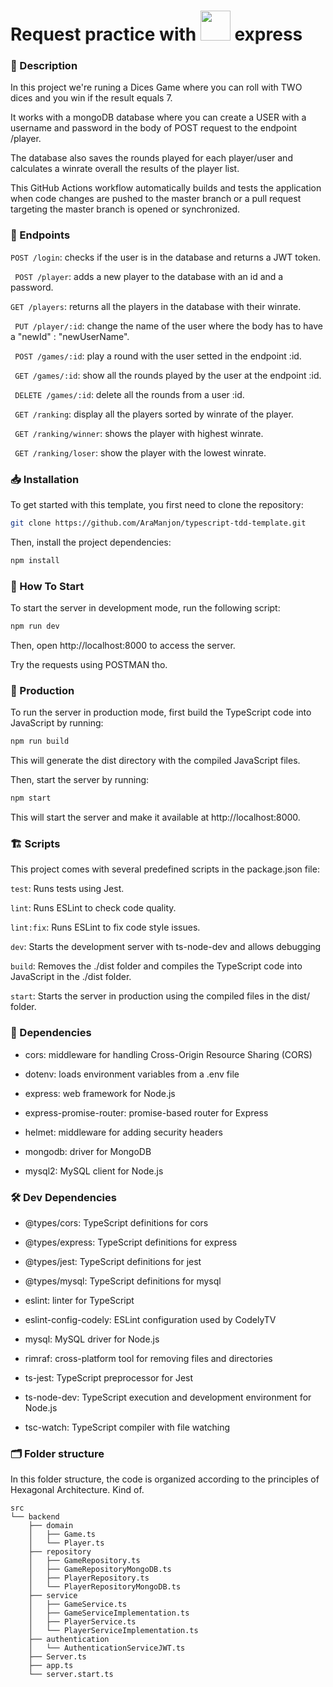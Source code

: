 # Request practice with <a href="https://nodejs.org"><img height=48 src="https://raw.githubusercontent.com/caiogondim/javascript-server-side-logos/master/node.js/standard/454x128.png"></a> express

### 🛄 Description

In this project we're runing a Dices Game where you can roll with TWO dices and you win if the result equals 7.

It works with a mongoDB database where you can create a USER with a username and password in the body of POST request to the endpoint /player. 

The database also saves the rounds played for each player/user and calculates a winrate overall the results of the player list.

This GitHub Actions workflow automatically builds and tests the application when code changes are pushed to the master branch or a pull request targeting the master branch is opened or synchronized.


### 🎲 Endpoints
   ``` POST /login ```: checks if the user is in the database and returns a JWT token.
   
   ``` POST /player```: adds a new player to the database with an id and a password.
   
   ``` GET /players ```: returns all the players in the database with their winrate.
   
   ``` PUT /player/:id```: change the name of the user where the body has to have a "newId" : "newUserName".
   
   ``` POST /games/:id```: play a round with the user setted in the endpoint :id.
   
   ``` GET /games/:id```: show all the rounds played by the user at the endpoint :id.
   
   ``` DELETE /games/:id```: delete all the rounds from a user :id.
   
   ``` GET /ranking```: display all the players sorted by winrate of the player.
   
   ``` GET /ranking/winner```: shows the player with highest winrate.
   
   ``` GET /ranking/loser```: show the player with the lowest winrate.
   
     



### 📥 Installation

To get started with this template, you first need to clone the repository:

```bash
git clone https://github.com/AraManjon/typescript-tdd-template.git
```

Then, install the project dependencies:

```bash
npm install
```

### 🏁 How To Start

To start the server in development mode, run the following script:
```bash
npm run dev
```
Then, open http://localhost:8000 to access the server.

Try the requests using POSTMAN tho.


### 🚀 Production

To run the server in production mode, first build the TypeScript code into JavaScript by running:

```bash
npm run build
```

This will generate the dist directory with the compiled JavaScript files.

Then, start the server by running:

```bash
npm start
```

This will start the server and make it available at http://localhost:8000.


### 🏗️ Scripts
This project comes with several predefined scripts in the package.json file:

```test```: Runs tests using Jest.

```lint```: Runs ESLint to check code quality.

```lint:fix```: Runs ESLint to fix code style issues.

```dev```: Starts the development server with ts-node-dev and allows debugging

```build```: Removes the ./dist folder and compiles the TypeScript code into JavaScript in the ./dist folder.

```start```: Starts the server in production using the compiled files in the dist/ folder.

### 📝 Dependencies

- cors: middleware for handling Cross-Origin Resource Sharing (CORS)

- dotenv: loads environment variables from a .env file

- express: web framework for Node.js

- express-promise-router: promise-based router for Express

- helmet: middleware for adding security headers

- mongodb: driver for MongoDB

- mysql2: MySQL client for Node.js

### 🛠️ Dev Dependencies

- @types/cors: TypeScript definitions for cors

- @types/express: TypeScript definitions for express

- @types/jest: TypeScript definitions for jest

- @types/mysql: TypeScript definitions for mysql

- eslint: linter for TypeScript

- eslint-config-codely: ESLint configuration used by CodelyTV

- mysql: MySQL driver for Node.js

- rimraf: cross-platform tool for removing files and directories

- ts-jest: TypeScript preprocessor for Jest

- ts-node-dev: TypeScript execution and development environment for Node.js

- tsc-watch: TypeScript compiler with file watching

### 🗂️ Folder structure

In this folder structure, the code is organized according to the principles of Hexagonal Architecture. Kind of.

```
src
└── backend
    ├── domain
    │   ├── Game.ts
    │   └── Player.ts
    ├── repository
    │   ├── GameRepository.ts
    │   ├── GameRepositoryMongoDB.ts
    │   ├── PlayerRepository.ts
    │   └── PlayerRepositoryMongoDB.ts
    ├── service
    │   ├── GameService.ts
    │   ├── GameServiceImplementation.ts
    │   ├── PlayerService.ts
    │   └── PlayerServiceImplementation.ts
    ├── authentication
    │   └── AuthenticationServiceJWT.ts
    ├── Server.ts
    ├── app.ts
    └── server.start.ts
```
